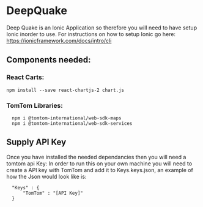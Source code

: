 # DeepQuake

Deep Quake is an Ionic Application so therefore you will need to have setup Ionic inorder to use. For instructions on how to setup Ionic go here:
  https://ionicframework.com/docs/intro/cli

## Components needed:

###  React Carts:
    npm install --save react-chartjs-2 chart.js
  
###  TomTom Libraries:
      npm i @tomtom-international/web-sdk-maps
      npm i @tomtom-international/web-sdk-services

## Supply API Key
  Once you have installed the needed dependancies then you will need a tomtom api Key:
  In order to run this on your own machine you will need to create a API key with TomTom and add it to Keys.keys.json,
  an example of how the Json would look like is:
  
      "Keys" : {
          "TomTom" : "[API Key]"
      }
